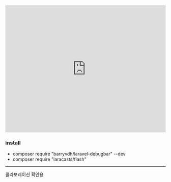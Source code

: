 <iframe width="100%" height="400" frameborder="0" scrolling="no" marginheight="0" marginwidth="0" src="https://www.google.co.uk/maps/place/Yeungjin+College/@35.8963134,128.6198624,17z/data=!3m1!4b1!4m5!3m4!1s0x3565e1bb3ae69edd:0x8aa4f6b999146d66!8m2!3d35.8963091!4d128.6220511?hl=ko"></iframe>

### install

-   composer require "barryvdh/laravel-debugbar" --dev
-   composer require "laracasts/flash"

---

콜라보레이션 확인용 

